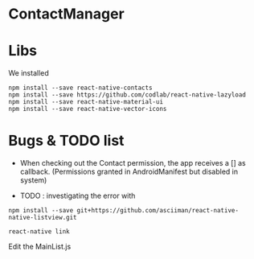 # ContactManager


# Libs

We installed

```
npm install --save react-native-contacts
npm install --save https://github.com/codlab/react-native-lazyload
npm install --save react-native-material-ui
npm install --save react-native-vector-icons
```

# Bugs & TODO list

- When checking out the Contact permission, the app receives a [] as callback. (Permissions granted in AndroidManifest but disabled in system)

- TODO : investigating the error with

```
npm install --save git+https://github.com/asciiman/react-native-native-listview.git

react-native link
```

Edit the MainList.js
